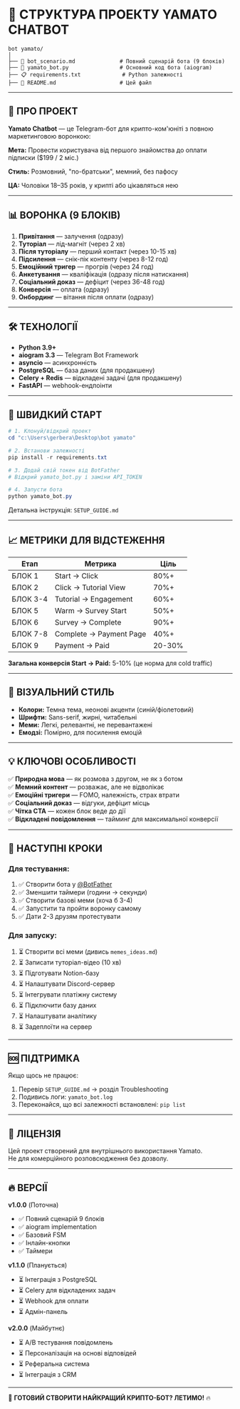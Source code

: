 # 📄 СТРУКТУРА ПРОЕКТУ YAMATO CHATBOT

```
bot yamato/
│
├── 📄 bot_scenario.md              # Повний сценарій бота (9 блоків)
├── 🐍 yamato_bot.py                # Основний код бота (aiogram)
├── 📋 requirements.txt             # Python залежності
├── 📄 README.md                    # Цей файл
```

---

## 🎯 ПРО ПРОЕКТ

**Yamato Chatbot** — це Telegram-бот для крипто-ком'юніті з повною маркетинговою воронкою:

**Мета:** Провести користувача від першого знайомства до оплати підписки ($199 / 2 міс.)

**Стиль:** Розмовний, "по-братськи", мемний, без пафосу

**ЦА:** Чоловіки 18–35 років, у крипті або цікавляться нею

---

## 📊 ВОРОНКА (9 БЛОКІВ)

1. **Привітання** — залучення (одразу)
2. **Туторіал** — лід-магніт (через 2 хв)
3. **Після туторіалу** — перший контакт (через 10-15 хв)
4. **Підсилення** — снік-пік контенту (через 8-12 год)
5. **Емоційний тригер** — прогрів (через 24 год)
6. **Анкетування** — кваліфікація (одразу після натискання)
7. **Соціальний доказ** — дефіцит (через 36-48 год)
8. **Конверсія** — оплата (одразу)
9. **Онбординг** — вітання після оплати (одразу)

---

## 🛠️ ТЕХНОЛОГІЇ

- **Python 3.9+**
- **aiogram 3.3** — Telegram Bot Framework
- **asyncio** — асинхронність
- **PostgreSQL** — база даних (для продакшену)
- **Celery + Redis** — відкладені задачі (для продакшену)
- **FastAPI** — webhook-ендпоінти

---

## 🚀 ШВИДКИЙ СТАРТ

```powershell
# 1. Клонуй/відкрий проект
cd "c:\Users\gerbera\Desktop\bot yamato"

# 2. Встанови залежності
pip install -r requirements.txt

# 3. Додай свій токен від BotFather
# Відкрий yamato_bot.py і заміни API_TOKEN

# 4. Запусти бота
python yamato_bot.py
```

Детальна інструкція: `SETUP_GUIDE.md`

---

## 📈 МЕТРИКИ ДЛЯ ВІДСТЕЖЕННЯ

| Етап | Метрика | Ціль |
|------|---------|------|
| БЛОК 1 | Start → Click | 80%+ |
| БЛОК 2 | Click → Tutorial View | 70%+ |
| БЛОК 3-4 | Tutorial → Engagement | 60%+ |
| БЛОК 5 | Warm → Survey Start | 50%+ |
| БЛОК 6 | Survey → Complete | 90%+ |
| БЛОК 7-8 | Complete → Payment Page | 40%+ |
| БЛОК 9 | Payment → Paid | 20-30% |

**Загальна конверсія Start → Paid:** 5-10% (це норма для cold traffic)

---

## 🎨 ВІЗУАЛЬНИЙ СТИЛЬ

- **Колори:** Темна тема, неонові акценти (синій/фіолетовий)
- **Шрифти:** Sans-serif, жирні, читабельні
- **Меми:** Легкі, релевантні, не перевантажені
- **Емодзі:** Помірно, для посилення емоцій

---

## 💡 КЛЮЧОВІ ОСОБЛИВОСТІ

✅ **Природна мова** — як розмова з другом, не як з ботом  
✅ **Мемний контент** — розважає, але не відволікає  
✅ **Емоційні тригери** — FOMO, належність, страх втрати  
✅ **Соціальний доказ** — відгуки, дефіцит місць  
✅ **Чітка CTA** — кожен блок веде до дії  
✅ **Відкладені повідомлення** — тайминг для максимальної конверсії  

---

## 📝 НАСТУПНІ КРОКИ

### Для тестування:
1. ✅ Створити бота у [@BotFather](https://t.me/BotFather)
2. ✅ Зменшити таймери (години → секунди)
3. ✅ Створити базові меми (хоча б 3-4)
4. ✅ Запустити та пройти воронку самому
5. ✅ Дати 2-3 друзям протестувати

### Для запуску:
1. ⏳ Створити всі меми (дивись `memes_ideas.md`)
2. ⏳ Записати туторіал-відео (10 хв)
3. ⏳ Підготувати Notion-базу
4. ⏳ Налаштувати Discord-сервер
5. ⏳ Інтегрувати платіжну систему
6. ⏳ Підключити базу даних
7. ⏳ Налаштувати аналітику
8. ⏳ Задеплоїти на сервер

---

## 🆘 ПІДТРИМКА

Якщо щось не працює:
1. Перевір `SETUP_GUIDE.md` → розділ Troubleshooting
2. Подивись логи: `yamato_bot.log`
3. Переконайся, що всі залежності встановлені: `pip list`

---

## 📜 ЛІЦЕНЗІЯ

Цей проект створений для внутрішнього використання Yamato.  
Не для комерційного розповсюдження без дозволу.

---

## 🔥 ВЕРСІЇ

**v1.0.0** (Поточна)
- ✅ Повний сценарій 9 блоків
- ✅ aiogram implementation
- ✅ Базовий FSM
- ✅ Інлайн-кнопки
- ✅ Таймери

**v1.1.0** (Планується)
- ⏳ Інтеграція з PostgreSQL
- ⏳ Celery для відкладених задач
- ⏳ Webhook для оплати
- ⏳ Адмін-панель

**v2.0.0** (Майбутнє)
- ⏳ A/B тестування повідомлень
- ⏳ Персоналізація на основі відповідей
- ⏳ Реферальна система
- ⏳ Інтеграція з CRM

---

🚀 **ГОТОВИЙ СТВОРИТИ НАЙКРАЩИЙ КРИПТО-БОТ? ЛЕТИМО!** 🔥

